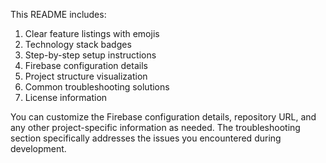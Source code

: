 
This README includes:

1. Clear feature listings with emojis
2. Technology stack badges
3. Step-by-step setup instructions
4. Firebase configuration details
5. Project structure visualization
6. Common troubleshooting solutions
7. License information

You can customize the Firebase configuration details, repository URL, and any other project-specific information as needed. The troubleshooting section specifically addresses the issues you encountered during development.
